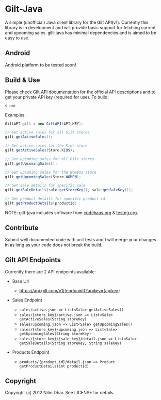 Gilt-Java
=========
A simple (unofficial) Java client library for the Gilt API(v1). Currently this library is in development and will provide basic support for fetching current and upcoming
sales. gilt-java has minimal dependencies and is aimed to be easy to use.

Android
-------
Android platform to be tested soon!

Build & Use
-----------
Please check [Gilt API documentation](https://api.gilt.com) for the official API descriptions and to get your private API key (required for use).
To build:

    $ ant

Examples:

``` java
GiltAPI gilt = new GiltAPI(API_KEY);

// Get active sales for all Gilt stores
gilt.getActiveSales();

// Get active sales for the Kids store
gilt.getActiveSales(Store.KIDS);

// Get upcoming sales for all Gilt stores
gilt.getUpcomingSales();

// Get upcoming sales for the Womens store
gilt.getUpcomingSales(Store.WOMEN);

// Get sale details for specific sale
gilt.getSaleDetails(sale.getStoreKey(), sale.getSaleKey());

// Get product details for specific product id
gilt.getProductDetails(productId)
```

NOTE: gilt-java includes software from [codehaus.org](http://jackson.codehaus.org/) & [testng.org](http://testng.org/).

Contribute
------------
Submit well documented code with unit tests and I will merge your changes in as long as your code does not break the build.

Gilt API Endpoints
--------------------
Currently there are 2 API endpoints available:

- Base Url
  - https://api.gilt.com/v1/{endpoint}?apikey={apikey}

- Sales Endpoint
  - `sales/active.json => List<Sale> getActiveSales()`
  - `sales/{store_key}/active.json => List<Sale> getActiveSales(String storeKey)`
  - `sales/upcoming.json => List<Sale> getUpcomingSales()`
  - `sales/{store_key}/upcoming.json => List<Sale> getUpcomingSales(String storeKey)`
  - `sales/{store_key}/{sale_key}/detail.json => List<Sale> getSaleDetails(String storeKey, String saleKey)`

- Products Endpoint
  - `products/{product_id}/detail.json => Product getProductDetails(int productId)`

Copyright
---------
Copyright (c) 2012 Nitin Dhar. See LICENSE for details.